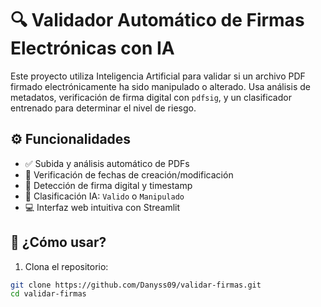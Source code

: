 # 🔍 Validador Automático de Firmas Electrónicas con IA

Este proyecto utiliza Inteligencia Artificial para validar si un archivo PDF firmado electrónicamente ha sido manipulado o alterado. Usa análisis de metadatos, verificación de firma digital con `pdfsig`, y un clasificador entrenado para determinar el nivel de riesgo.

## ⚙️ Funcionalidades

- ✅ Subida y análisis automático de PDFs
- 📆 Verificación de fechas de creación/modificación
- 🔐 Detección de firma digital y timestamp
- 🤖 Clasificación IA: `Valido` o `Manipulado`
- 💻 Interfaz web intuitiva con Streamlit

## 🚀 ¿Cómo usar?

1. Clona el repositorio:
```bash
git clone https://github.com/Danyss09/validar-firmas.git
cd validar-firmas

